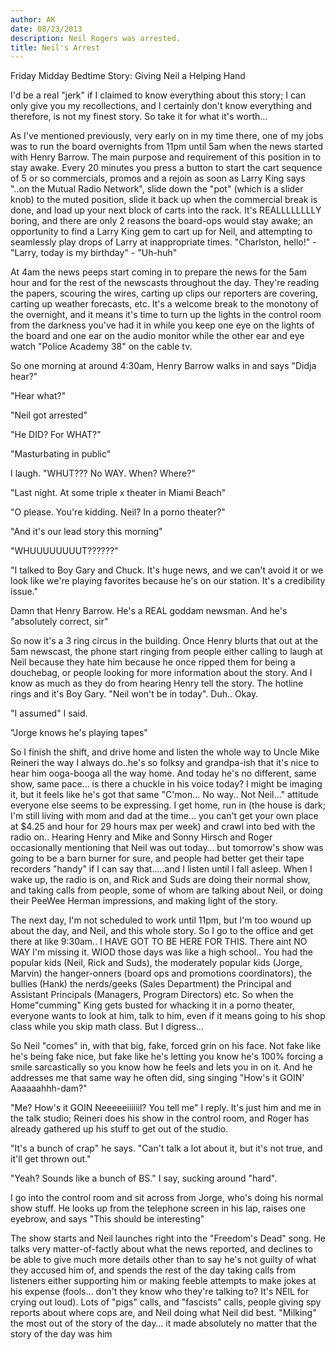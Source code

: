 ```yaml
---
author: AK
date: 08/23/2013
description: Neil Rogers was arrested.
title: Neil's Arrest
---
```


Friday Midday Bedtime Story: Giving Neil a Helping Hand

I'd be a real "jerk" if I claimed to know everything about this story; I can only give you my recollections, and I certainly don't know everything and therefore, is not my finest story. So take it for what it's worth…

As I've mentioned previously, very early on in my time there, one of my jobs was to run the board overnights from 11pm until 5am when the news started with Henry Barrow. The main purpose and requirement of this position in to stay awake. Every 20 minutes you press a button to start the cart sequence of 5 or so commercials, promos and a rejoin as soon as Larry King says "..on the Mutual Radio Network", slide down the "pot" (which is a slider knob) to the muted position, slide it back up when the commercial break is done, and load up your next block of carts into the rack. It's REALLLLLLLLY boring, and there are only 2 reasons the board-ops would stay awake; an opportunity to find a Larry King gem to cart up for Neil, and attempting to seamlessly play drops of Larry at inappropriate times. "Charlston, hello!" - "Larry, today is my birthday" - "Uh-huh"

At 4am the news peeps start coming in to prepare the news for the 5am hour and for the rest of the newscasts throughout the day. They're reading the papers, scouring the wires, carting up clips our reporters are covering, carting up weather forecasts, etc. It's a welcome break to the monotony of the overnight, and it means it's time to turn up the lights in the control room from the darkness you've had it in while you keep one eye on the lights of the board and one ear on the audio monitor while the other ear and eye watch "Police Academy 38" on the cable tv.

So one morning at around 4:30am, Henry Barrow walks in and says "Didja hear?"

"Hear what?"

"Neil got arrested"

"He DID? For WHAT?"

"Masturbating in public"

I laugh. "WHUT??? No WAY. When? Where?"

"Last night. At some triple x theater in Miami Beach"

"O please. You're kidding. Neil? In a porno theater?"

"And it's our lead story this morning"

"WHUUUUUUUUT??????"

"I talked to Boy Gary and Chuck. It's huge news, and we can't avoid it or we look like we're playing favorites because he's on our station. It's a credibility issue."

Damn that Henry Barrow. He's a REAL goddam newsman. And he's "absolutely correct, sir"

So now it's a 3 ring circus in the building. Once Henry blurts that out at the 5am newscast, the phone start ringing from people either calling to laugh at Neil because they hate him because he once ripped them for being a douchebag, or people looking for more information about the story. And I know as much as they do from hearing Henry tell the story. The hotline rings and it's Boy Gary. "Neil won't be in today". Duh.. Okay.

"I assumed" I said.

"Jorge knows he's playing tapes"

So I finish the shift, and drive home and listen the whole way to Uncle Mike Reineri the way I always do..he's so folksy and grandpa-ish that it's nice to hear him ooga-booga all the way home. And today he's no different, same show, same pace… is there a chuckle in his voice today? I might be imaging it, but it feels like he's got that same "C'mon… No way.. Not Neil…" attitude everyone else seems to be expressing. I get home, run in (the house is dark; I'm still living with mom and dad at the time… you can't get your own place at $4.25 and hour for 29 hours max per week) and crawl into bed with the radio on.. Hearing Henry and Mike and Sonny Hirsch and Roger occasionally mentioning that Neil was out today… but tomorrow's show was going to be a barn burner for sure, and people had better get their tape recorders "handy" if I can say that..…and I listen until I fall asleep. When I wake up, the radio is on, and Rick and Suds are doing their normal show, and taking calls from people, some of whom are talking about Neil, or doing their PeeWee Herman impressions, and making light of the story.

The next day, I'm not scheduled to work until 11pm, but I'm too wound up about the day, and Neil, and this whole story. So I go to the office and get there at like 9:30am.. I HAVE GOT TO BE HERE FOR THIS. There aint NO WAY I'm missing it. WIOD those days was like a high school.. You had the popular kids (Neil, Rick and Suds), the moderately popular kids (Jorge, Marvin) the hanger-onners (board ops and promotions coordinators), the bullies (Hank) the nerds/geeks (Sales Department) the Principal and Assistant Principals (Managers, Program Directors) etc. So when the Home"cumming" King gets busted for whacking it in a porno theater, everyone wants to look at him, talk to him, even if it means going to his shop class while you skip math class. But I digress…

So Neil "comes" in, with that big, fake, forced grin on his face. Not fake like he's being fake nice, but fake like he's letting you know he's 100% forcing a smile sarcastically so you know how he feels and lets you in on it. And he addresses me that same way he often did, sing singing "How's it GOIN' Aaaaaahhh-dam?"

"Me? How's it GOIN Neeeeeiiiiiil? You tell me" I reply. It's just him and me in the talk studio; Reineri does his show in the control room, and Roger has already gathered up his stuff to get out of the studio.

"It's a bunch of crap" he says. "Can't talk a lot about it, but it's not true, and it'll get thrown out."

"Yeah? Sounds like a bunch of BS." I say, sucking around "hard".

I go into the control room and sit across from Jorge, who's doing his normal show stuff. He looks up from the telephone screen in his lap, raises one eyebrow, and says "This should be interesting"

The show starts and Neil launches right into the "Freedom's Dead" song. He talks very matter-of-factly about what the news reported, and declines to be able to give much more details other than to say he's not guilty of what they accused him of, and spends the rest of the day taking calls from listeners either supporting him or making feeble attempts to make jokes at his expense (fools… don't they know who they're talking to? It's NEIL for crying out loud). Lots of "pigs" calls, and "fascists" calls, people giving spy reports about where cops are, and Neil doing what Neil did best. "Milking" the most out of the story of the day… it made absolutely no matter that the story of the day was him
